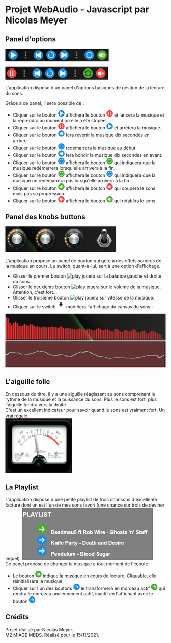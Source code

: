# Projet WebAudio - Javascript par Nicolas Meyer

  

## Panel d'options

  

![Panel On](https://raw.githubusercontent.com/NicolasMeyerMiage/NicolasMeyerMiage.github.io/main/documentation/panelon.png)

  

![Panel Off](https://raw.githubusercontent.com/NicolasMeyerMiage/NicolasMeyerMiage.github.io/main/documentation/paneloff.png)

  

L'application dispose d'un panel d'options basiques de gestion de la lecture du sons.

Grâce à ce panel, il sera possible de :

- Cliquer sur le bouton <img  src="https://raw.githubusercontent.com/NicolasMeyerMiage/NicolasMeyerMiage.github.io/main/myComponents/assets/imgs/play.png" alt="play" height="20" width="20"/> affichera le bouton <img  src="https://raw.githubusercontent.com/NicolasMeyerMiage/NicolasMeyerMiage.github.io/main/myComponents/assets/imgs/pause.png" alt="play" height="20" width="20"/> et lancera la musique et la reprendra au moment où elle a été stopée.
- Cliquer sur le bouton <img  src="https://raw.githubusercontent.com/NicolasMeyerMiage/NicolasMeyerMiage.github.io/main/myComponents/assets/imgs/pause.png" alt="play" height="20" width="20"/> affichera le bouton <img  src="https://raw.githubusercontent.com/NicolasMeyerMiage/NicolasMeyerMiage.github.io/main/myComponents/assets/imgs/play.png" alt="play" height="20" width="20"/> et arrêtera la musique.
- Cliquer sur le bouton <img  src="https://raw.githubusercontent.com/NicolasMeyerMiage/NicolasMeyerMiage.github.io/main/myComponents/assets/imgs/back.png" alt="play" height="20" width="20"/> fera revenir la musique dix secondes en arrière.
- Cliquer sur le bouton <img  src="https://raw.githubusercontent.com/NicolasMeyerMiage/NicolasMeyerMiage.github.io/main/myComponents/assets/imgs/restart.png" alt="play" height="20" width="20"/> redémarrera la musique au début.
- Cliquer sur le bouton <img  src="https://raw.githubusercontent.com/NicolasMeyerMiage/NicolasMeyerMiage.github.io/main/myComponents/assets/imgs/back.png" alt="play" height="20" width="20"/> fera bondir la musique dix secondes en avant.
- Cliquer sur le bouton <img  src="https://raw.githubusercontent.com/NicolasMeyerMiage/NicolasMeyerMiage.github.io/main/myComponents/assets/imgs/loop.png" alt="play" height="20" width="20"/> affichera le bouton <img  src="https://raw.githubusercontent.com/NicolasMeyerMiage/NicolasMeyerMiage.github.io/main/myComponents/assets/imgs/loopOn.png" alt="play" height="20" width="20"/> qui indiquera que la musique redémarrera lorsqu'elle arrivera à la fin.
- Cliquer sur le bouton <img  src="https://raw.githubusercontent.com/NicolasMeyerMiage/NicolasMeyerMiage.github.io/main/myComponents/assets/imgs/loopOn.png" alt="play" height="20" width="20"/> affichera le bouton <img  src="https://raw.githubusercontent.com/NicolasMeyerMiage/NicolasMeyerMiage.github.io/main/myComponents/assets/imgs/loop.png" alt="play" height="20" width="20"/> qui indiquera que la musique ne redémarrera pas lorsqu'elle arrivera à la fin.
- Cliquer sur le bouton <img  src="https://raw.githubusercontent.com/NicolasMeyerMiage/NicolasMeyerMiage.github.io/main/myComponents/assets/imgs/sound.png" alt="play" height="20" width="20"/> affichera le bouton <img  src="https://raw.githubusercontent.com/NicolasMeyerMiage/NicolasMeyerMiage.github.io/main/myComponents/assets/imgs/mute.png" alt="play" height="20" width="20"/> qui coupera le sons mais pas sa progression.
- Cliquer sur le bouton <img  src="https://raw.githubusercontent.com/NicolasMeyerMiage/NicolasMeyerMiage.github.io/main/myComponents/assets/imgs/mute.png" alt="play" height="20" width="20"/> affichera le bouton <img  src="https://raw.githubusercontent.com/NicolasMeyerMiage/NicolasMeyerMiage.github.io/main/myComponents/assets/imgs/sound.png" alt="play" height="20" width="20"/> qui rétablira le sons.

## Panel des knobs buttons

![Panel Boutons](https://raw.githubusercontent.com/NicolasMeyerMiage/NicolasMeyerMiage.github.io/main/documentation/boutton.png)

L'application propose un panel de bouton qui gère à des effets sonores de la musique en cours. Le switch, quant-à-lui, sert à une option d'affichage.  
- Glisser le premier bouton  <img  src="https://raw.githubusercontent.com/NicolasMeyerMiage/NicolasMeyerMiage.github.io/main/documentation/phatty_example.png" alt="play" height="25" width="25"/> jouera sur la balance gauche et droite du sons.
- Glisser le deuxième bouton  <img  src="https://raw.githubusercontent.com/NicolasMeyerMiage/NicolasMeyerMiage.github.io/main/documentation/phatty_example.png" alt="play" height="25" width="25"/> jouera sur le volume de la musique. Attention, c'est fort... 
- Glisser le troisième bouton  <img  src="https://raw.githubusercontent.com/NicolasMeyerMiage/NicolasMeyerMiage.github.io/main/documentation/phatty_example.png" alt="play" height="25" width="25"/> jouera sur vitesse de la musique.
- Cliquer sur le switch <img  src="https://raw.githubusercontent.com/NicolasMeyerMiage/NicolasMeyerMiage.github.io/main/documentation/switch.png" alt="play" height="25" width="25"/> modifiera l'affichage du canvas du sons :

 ![Canvas 1](https://raw.githubusercontent.com/NicolasMeyerMiage/NicolasMeyerMiage.github.io/main/documentation/vizu1.png)
![Canvas 2](https://raw.githubusercontent.com/NicolasMeyerMiage/NicolasMeyerMiage.github.io/main/documentation/vizu2.png)

## L'aiguille folle
En dessous du titre, il y a une aiguille réagissant au sons comprenant le rythme de la musique et la puissance du sons. Plus le sons est fort, plus l'aiguille tendra vers la droite.  
C'est un excellent indicateur pour savoir quand le sons est vraiment fort. Un vrai régale.  
![Aiguille](https://raw.githubusercontent.com/NicolasMeyerMiage/NicolasMeyerMiage.github.io/main/documentation/vizu3.png)
## La Playlist

L'application dispose d'une petite playlist de trois chansons d'excellente facture dont un est l'un de mes sons favori (une chance sur trois de deviner lequel). 
![Playlist](https://raw.githubusercontent.com/NicolasMeyerMiage/NicolasMeyerMiage.github.io/main/documentation/playlist.png)  
Ce panel propose de changer la musique à tout moment de l'écoute :
- Le bouton <img  src="https://raw.githubusercontent.com/NicolasMeyerMiage/NicolasMeyerMiage.github.io/main/myComponents/assets/imgs/actif.png" alt="play" height="20" width="20"/> indique la musique en cours de lecture. Cliquable, elle réinitialisera la musique.
- Cliquer sur l'un des boutons <img  src="https://raw.githubusercontent.com/NicolasMeyerMiage/NicolasMeyerMiage.github.io/main/myComponents/assets/imgs/inactif.png" alt="play" height="20" width="20"/> le transformera en morceau actif <img  src="https://raw.githubusercontent.com/NicolasMeyerMiage/NicolasMeyerMiage.github.io/main/myComponents/assets/imgs/actif.png" alt="play" height="20" width="20"/> qui rendra le morceau anciennement actif, inactif en l'affichant avec le bouton <img  src="https://raw.githubusercontent.com/NicolasMeyerMiage/NicolasMeyerMiage.github.io/main/myComponents/assets/imgs/inactif.png" alt="play" height="20" width="20"/>.

## Crédits
Projet réalisé par Nicolas Meyer.  
M2 MIAGE MBDS. 
Réalisé pour le 15/11/2021.
